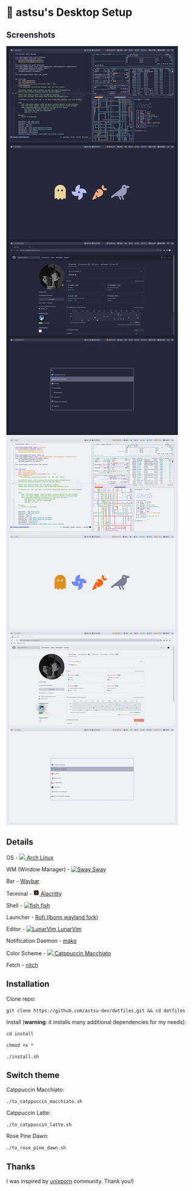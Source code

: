 # 🎉 astsu's Desktop Setup

## Screenshots

<img src="https://github.com/astsu-dev/dotfiles/raw/main/screenshots/catppuccin_macchiato.png">
<img src="https://github.com/astsu-dev/dotfiles/raw/main/screenshots/catppuccin_latte_mod.png">

## Details

OS - [<img src="https://upload.wikimedia.org/wikipedia/commons/a/a5/Archlinux-icon-crystal-64.svg" height="16px"> Arch Linux](https://archlinux.org/)

WM (Window Manager) - [<img src="https://swaywm.org/logo.png" height="16px" alt="Sway"> Sway](https://github.com/swaywm/sway)

Bar - [Waybar](https://github.com/Alexays/Waybar)

Terminal - [<img src="https://raw.githubusercontent.com/alacritty/alacritty/master/extra/logo/compat/alacritty-term%2Bscanlines.png" height="16px" alt="alacritty"> Alacritty](https://github.com/alacritty/alacritty)

Shell - [<img src="https://fishshell.com/docs/current/_static/fish.png" height="16px" alt="fish"> fish](https://github.com/fish-shell/fish-shell)

Launcher - [Rofi (lbonn wayland fork)](https://github.com/lbonn/rofi)

Editor - [<img src="https://user-images.githubusercontent.com/59826753/159940098-54284f26-f1da-4481-8b03-1deb34c57533.png" height="16px" alt="LunarVim"> LunarVim](https://github.com/LunarVim/LunarVim)

Notification Daemon - [mako](https://github.com/emersion/mako)

Color Scheme - [<img src="https://raw.githubusercontent.com/catppuccin/catppuccin/main/assets/logos/exports/1544x1544_circle.png" height="16px"> Catppuccin Macchiato](https://github.com/catppuccin/catppuccin)

Fetch - [nitch](https://github.com/unxsh/nitch)

## Installation

Clone repo:

```shell
git clone https://github.com/astsu-dev/dotfiles.git && cd dotfiles
```

Install (**warning**: it installs many additional dependencies for my needs):

```shell
cd install
```

```shell
chmod +x *
```

```shell
./install.sh
```

## Switch theme

Catppuccin Macchiato:

```shell
./to_catppuccin_macchiato.sh
```

Catppuccin Latte:

```shell
./to_catppuccin_latte.sh
```

Rose Pine Dawn:

```shell
./to_rose_pine_dawn.sh
```

## Thanks

I was inspired by [unixporn](https://www.reddit.com/r/unixporn) community. Thank you!)
